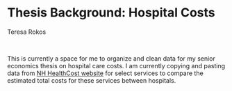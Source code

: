 # Thesis Background: Hospital Costs
Teresa Rokos

<br>

This is currently a space for me to organize and clean data for my senior economics thesis on hospital care costs. I am currently copying and pasting data from [NH HealthCost website](https://nhhealthcost.nh.gov/costs/select) for select services to compare the estimated total costs for these services between hospitals.
